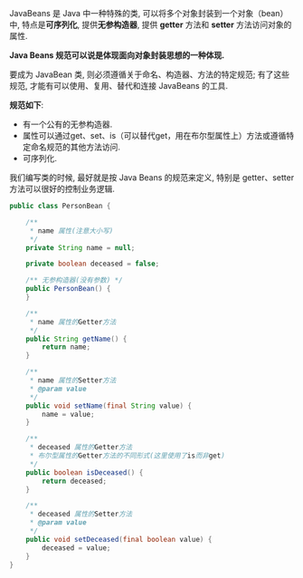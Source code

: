 JavaBeans 是 Java 中一种特殊的类, 可以将多个对象封装到一个对象（bean）中, 特点是**可序列化**, 提供**无参构造器**, 提供 **getter** 方法和 **setter** 方法访问对象的属性.

**Java Beans 规范可以说是体现面向对象封装思想的一种体现.**

要成为 JavaBean 类, 则必须遵循关于命名、构造器、方法的特定规范; 有了这些规范, 才能有可以使用、复用、替代和连接 JavaBeans 的工具.

**规范如下**:

- 有一个公有的无参构造器.
- 属性可以通过get、set、is（可以替代get，用在布尔型属性上）方法或遵循特定命名规范的其他方法访问.
- 可序列化.

我们编写类的时候, 最好就是按 Java Beans 的规范来定义, 特别是 getter、setter 方法可以很好的控制业务逻辑.

```java
public class PersonBean {

    /**
     * name 属性(注意大小写)
     */
    private String name = null;

    private boolean deceased = false;

    /** 无参构造器(没有参数) */
    public PersonBean() {
    }

    /**
     * name 属性的Getter方法
     */
    public String getName() {
        return name;
    }

    /**
     * name 属性的Setter方法
     * @param value
     */
    public void setName(final String value) {
        name = value;
    }

    /**
     * deceased 属性的Getter方法
     * 布尔型属性的Getter方法的不同形式(这里使用了is而非get)
     */
    public boolean isDeceased() {
        return deceased;
    }

    /**
     * deceased 属性的Setter方法
     * @param value
     */
    public void setDeceased(final boolean value) {
        deceased = value;
    }
}
```
